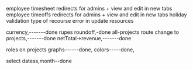 employee timesheet redirects for admins + view and edit in new tabs
employee timeoffs redirects for admins + view and edit in new tabs
holiday validation
type of recourse error in update resources


currency,-------done
rupes roundoff,-done
all-projects route change to projects,-------done
netTotal->revenue,-------done

roles on projects graphs------done,
colors-----done,


select datess,month--done

